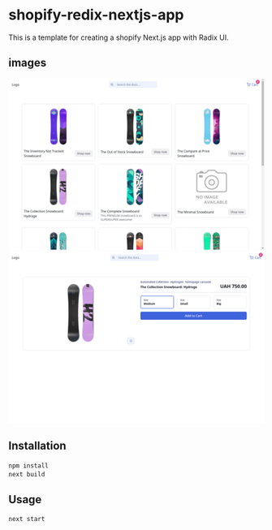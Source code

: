 # shopify-redix-nextjs-app

This is a template for creating a shopify Next.js app with Radix UI.

## images

![screenshot](screenshots/Create-Next-App-12-26-2024_06_23_PM.png)
![screenshot](screenshots/Create-Next-App-12-26-2024_06_24_PM.png)

## Installation

```bash
npm install
next build
```

## Usage

```bash
next start
```
